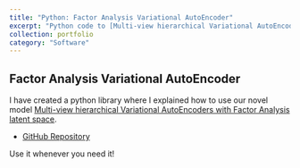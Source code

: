 ```yaml
---
title: "Python: Factor Analysis Variational AutoEncoder"
excerpt: "Python code to [Multi-view hierarchical Variational AutoEncoders with Factor Analysis latent space](https://arxiv.org/abs/2207.09185) paper."
collection: portfolio
category: "Software"
---
```


## Factor Analysis Variational AutoEncoder
I have created a python library where I explained how to use our novel model [Multi-view hierarchical Variational AutoEncoders with Factor Analysis latent space](https://arxiv.org/abs/2207.09185).

* [GitHub Repository](https://github.com/aguerrerolopez/FA-VAE)

Use it whenever you need it!
